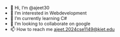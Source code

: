 - 👋 Hi, I’m @ajeet30
- 👀 I’m interested in Webdevelopment
- 🌱 I’m currently learning C#
- 💞️ I’m looking to collaborate on google
- 📫 How to reach me ajeet.2024cse1149@kiet.edu

<!---
ajeet30/ajeet30 is a ✨ special ✨ repository because its `README.md` (this file) appears on your GitHub profile.
You can click the Preview link to take a look at your changes.
--->
